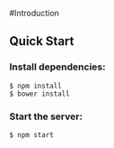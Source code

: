 #Introduction



## Quick Start

### Install dependencies:
```
$ npm install
$ bower install
```
### Start the server:
```
$ npm start
```
